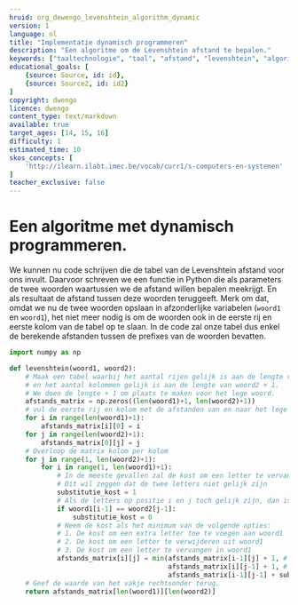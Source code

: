 ```yaml
---
hruid: org_dewengo_levenshtein_algorithm_dynamic
version: 1
language: nl
title: "Implementatie dynamisch programmeren"
description: "Een algoritme om de Levenshtein afstand te bepalen."
keywords: ["taaltechnologie", "taal", "afstand", "levenshtein", "algoritme", "python", "dynamisch programmeren"]
educational_goals: [
    {source: Source, id: id}, 
    {source: Source2, id: id2}
]
copyright: dwengo
licence: dwengo
content_type: text/markdown
available: true
target_ages: [14, 15, 16]
difficulty: 1
estimated_time: 10
skos_concepts: [
    'http://ilearn.ilabt.imec.be/vocab/curr1/s-computers-en-systemen'
]
teacher_exclusive: false
---
```


# Een algoritme met dynamisch programmeren.

We kunnen nu code schrijven die de tabel van de Levenshtein afstand voor ons invult. Daarvoor schreven we een functie in Python die als parameters de twee woorden waartussen we de afstand willen bepalen meekrijgt. En als resultaat de afstand tussen deze woorden teruggeeft. Merk om dat, omdat we nu de twee woorden opslaan in afzonderlijke variabelen (<code class="lang-python">woord1</code> en <code class="lang-python">woord1</code>), het niet meer nodig is om de woorden ook in de eerste rij en eerste kolom van de tabel op te slaan. In de code zal onze tabel dus enkel de berekende afstanden tussen de prefixes van de woorden bevatten.

```python
import numpy as np

def levenshtein(woord1, woord2):
    # Maak een tabel waarbij het aantal rijen gelijk is aan de lengte van woord1 + 1
    # en het aantal kolommen gelijk is aan de lengte van woord2 + 1.
    # We doen de lengte + 1 om plaats te maken voor het lege woord.
    afstands_matrix = np.zeros((len(woord1)+1, len(woord2)+1))
    # vul de eerste rij en kolom met de afstanden van en naar het lege woord.
    for i in range(len(woord1)+1):
        afstands_matrix[i][0] = i
    for j in range(len(woord2)+1):
        afstands_matrix[0][j] = j
    # Overloop de matrix kolom per kolom
    for j in range(1, len(woord2)+1):
        for i in range(1, len(woord1)+1):
            # In de meeste gevallen zal de kost om een letter te vervangen gelijk zijn aan 1.
            # Dit wil zeggen dat de twee letters niet gelijk zijn
            substitutie_kost = 1
            # Als de letters op positie i en j toch gelijk zijn, dan is de substitutie_kost 0
            if woord1[i-1] == woord2[j-1]:
                substitutie_kost = 0
            # Neem de kost als het minimum van de volgende opties:
            # 1. De kost om een extra letter toe te voegen aan woord1
            # 2. De kost om een letter te verwijderen uit woord1
            # 3. De kost om een letter te vervangen in woord1
            afstands_matrix[i][j] = min(afstands_matrix[i-1][j] + 1, # Kijk naar het vakje boven het huidige vakje en doe het +1
                                        afstands_matrix[i][j-1] + 1, # Kijk naar de waarde links van het huidige vakje en doe het +1
                                        afstands_matrix[i-1][j-1] + substitutie_kost) # Kijk naar de waarde diagonaar linksboven en doe deze waarde + substitutie_kost.
    # Geef de waarde van het vakje rechtsonder terug.
    return afstands_matrix[len(woord1)][len(woord2)] 
```



